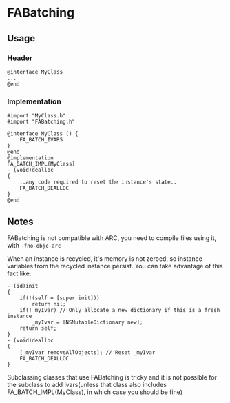 # FABatching

## Usage

### Header
    @interface MyClass
    ...
    @end

### Implementation
    #import "MyClass.h"
    #import "FABatching.h"
    
    @interface MyClass () {
        FA_BATCH_IVARS
    }
    @end
    @implementation
    FA_BATCH_IMPL(MyClass)
    - (void)dealloc
    {
        ..any code required to reset the instance's state..
        FA_BATCH_DEALLOC
    }
    @end

## Notes

FABatching is not compatible with ARC, you need to compile files using it, with `-fno-objc-arc`

When an instance is recycled, it's memory is not zeroed, so instance variables
from the recycled instance persist. You can take advantage of this fact like:

    - (id)init
    {
        if(!(self = [super init]))
            return nil;
        if(!_myIvar) // Only allocate a new dictionary if this is a fresh instance
            _myIvar = [NSMutableDictionary new];
        return self;
    }
    - (void)dealloc
    {
        [_myIvar removeAllObjects]; // Reset _myIvar
        FA_BATCH_DEALLOC
    }

Subclassing classes that use FABatching is tricky
and it is not possible for the subclass to add ivars(unless that class also
includes FA_BATCH_IMPL(MyClass), in which case you should be fine)
